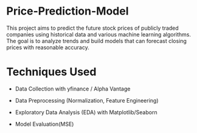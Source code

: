 # Price-Prediction-Model


This project aims to predict the future stock prices of publicly traded companies using historical data and various machine learning algorithms. The goal is to analyze trends and build models that can forecast closing prices with reasonable accuracy.

# Techniques Used

* Data Collection with yfinance / Alpha Vantage

* Data Preprocessing (Normalization, Feature Engineering)

* Exploratory Data Analysis (EDA) with Matplotlib/Seaborn

* Model Evaluation(MSE)
